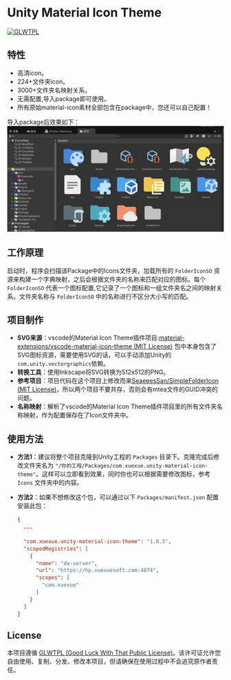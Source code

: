 # Unity Material Icon Theme

[![GLWTPL](https://img.shields.io/badge/GLWT-Public_License-red.svg)](https://github.com/me-shaon/GLWTPL)

## 特性
* 高清icon。
* 224+文件夹icon。
* 3000+文件夹名映射关系。
* 无需配置,导入package即可使用。
* 所有原始material-icon素材全部包含在package中，您还可以自己配置！
  
导入package后效果如下：
![预览效果](README~/screenshot.png)

## 工作原理
启动时，程序会扫描该Package中的Icons文件夹，加载所有的 `FolderIconSO` 资源来构建一个字典映射，之后会根据文件夹的名称来匹配对应的图标。每个 `FolderIconSO` 代表一个图标配置,它记录了一个图标和一组文件夹名之间的映射关系。文件夹名称与 `FolderIconSO` 中的名称进行不区分大小写的匹配。

## 项目制作

- **SVG来源**：vscode的Material Icon Theme插件项目:[material-extensions/vscode-material-icon-theme (MIT License)](https://github.com/material-extensions/vscode-material-icon-theme) 包中本身包含了SVG图标资源，需要使用SVG的话，可以手动添加Unity的`com.unity.vectorgraphics`依赖。
- **转换工具**：使用Inkscape将SVG转换为512x512的PNG。
- **参考项目**：项目代码在这个项目上修改而来[SeaeeesSan/SimpleFolderIcon (MIT License)](https://github.com/SeaeeesSan/SimpleFolderIcon)，所以两个项目不要共存，否则会有mtea文件的GUID冲突的问题。
- **名称映射**：解析了vscode的Material Icon Theme插件项目里的所有文件夹名称映射，作为配置保存在了Icon文件夹中。

## 使用方法
* **方法1**：建议将整个项目克隆到Unity工程的 `Packages` 目录下。克隆完成后修改文件夹名为 `"/你的工程/Packages/com.xuexue.unity-material-icon-theme"`。这样可以立即看到效果，同时你也可以根据需要修改图标，参考 `Icons` 文件夹中的内容。

* **方法2**：如果不想修改这个包，可以通过以下 `Packages/manifest.json` 配置安装此包：
  ```json
  {
    ...

    "com.xuexue.unity-material-icon-theme": "1.0.3",
    "scopedRegistries": [
      {
        "name": "dx-server",
        "url": "https://hp.xuexuesoft.com:4874",
        "scopes": [
          "com.xuexue"
        ]
      }
    ]
  }
  ```

## License
本项目遵循 [GLWTPL (Good Luck With That Public License)](https://github.com/me-shaon/GLWTPL)。该许可证允许您自由使用、复制、分发、修改本项目，但请确保在使用过程中不会追究原作者责任。

